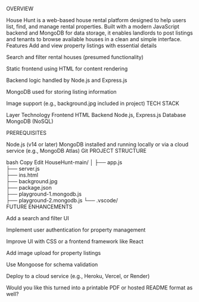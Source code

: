 OVERVIEW

House Hunt is a web-based house rental platform designed to help users list, find, and manage rental properties. Built with a modern JavaScript backend and MongoDB for data storage, it enables landlords to post listings and tenants to browse available houses in a clean and simple interface.
 Features
 Add and view property listings with essential details

Search and filter rental houses (presumed functionality)

Static frontend using HTML for content rendering

Backend logic handled by Node.js and Express.js

MongoDB used for storing listing information

Image support (e.g., background.jpg included in project)
TECH STACK


Layer	     Technology
Frontend   	HTML
Backend	    Node.js, Express.js
Database	  MongoDB (NoSQL)

PREREQUISITES
 
Node.js (v14 or later)
MongoDB installed and running locally or via a cloud service (e.g., MongoDB Atlas)
Git
PROJECT STRUCTURE


bash
Copy
Edit
HouseHunt-main/
│
├── app.js                 
├── server.js                 
├── ins.html                  
├── background.jpg           
├── package.json         
├── playground-1.mongodb.js   
├── playground-2.mongodb.js
└── .vscode/                  
FUTURE  ENHANCEMENTS


Add a search and filter UI

Implement user authentication for property management

Improve UI with CSS or a frontend framework like React

Add image upload for property listings

Use Mongoose for schema validation

Deploy to a cloud service (e.g., Heroku, Vercel, or Render)

Would you like this turned into a printable PDF or hosted README format as well? 









